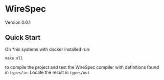 # WireSpec
Version 0.0.1
## Quick Start
On *nix systems with docker installed run:
```shell
make all
```
to compile the project and test the WireSpec compiler with definitions found in
`types/in`. Locate the result in `types/out`
